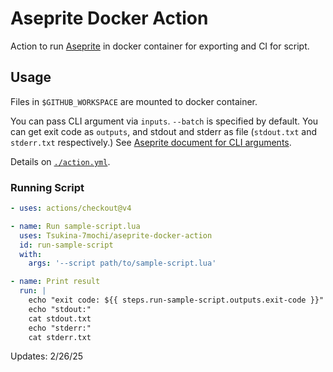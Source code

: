 # Aseprite Docker Action

Action to run [Aseprite](https://github.com/aseprite/aseprite) in docker container for exporting and CI for script.

## Usage

Files in `$GITHUB_WORKSPACE` are mounted to docker container.

You can pass CLI argument via `inputs`. `--batch` is specified by default.
You can get exit code as `outputs`, and stdout and stderr as file (`stdout.txt` and `stderr.txt` respectively.)
See [Aseprite document for CLI arguments](https://www.aseprite.org/docs/cli/).

Details on [`./action.yml`](./action.yml).

### Running Script

```yaml
- uses: actions/checkout@v4

- name: Run sample-script.lua
  uses: Tsukina-7mochi/aseprite-docker-action
  id: run-sample-script
  with:
    args: '--script path/to/sample-script.lua'

- name: Print result
  run: |
    echo "exit code: ${{ steps.run-sample-script.outputs.exit-code }}"
    echo "stdout:"
    cat stdout.txt
    echo "stderr:"
    cat stderr.txt
```

Updates: 
2/26/25
